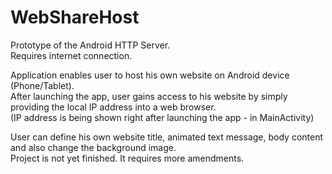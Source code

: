 # WebShareHost
Prototype of the Android HTTP Server.\
Requires internet connection.

Application enables user to host his own website on Android device (Phone/Tablet).\
After launching the app, user gains access to his website by simply providing the local IP address into a web browser.\
(IP address is being shown right after launching the app - in MainActivity)

User can define his own website title, animated text message, body content and also change the background image.\
Project is not yet finished. It requires more amendments.
